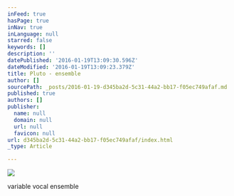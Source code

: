 ```yaml
---
inFeed: true
hasPage: true
inNav: true
inLanguage: null
starred: false
keywords: []
description: ''
datePublished: '2016-01-19T13:09:30.596Z'
dateModified: '2016-01-19T13:09:23.379Z'
title: Pluto - ensemble
author: []
sourcePath: _posts/2016-01-19-d345ba2d-5c31-44a2-bb17-f05ec749afaf.md
published: true
authors: []
publisher:
  name: null
  domain: null
  url: null
  favicon: null
url: d345ba2d-5c31-44a2-bb17-f05ec749afaf/index.html
_type: Article

---
```

![](https://s3-us-west-2.amazonaws.com/the-grid-img/p/8937834aca3325f7f2b973c11c5355ac6d6ace28.jpg)

variable vocal ensemble